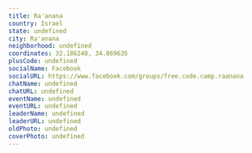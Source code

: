 ```yaml
---
title: Ra'anana
country: Israel
state: undefined
city: Ra'anana
neighborhood: undefined
coordinates: 32.186248, 34.869635
plusCode: undefined
socialName: Facebook
socialURL: https://www.facebook.com/groups/free.code.camp.raanana
chatName: undefined
chatURL: undefined
eventName: undefined
eventURL: undefined
leaderName: undefined
leaderURL: undefined
oldPhoto: undefined
coverPhoto: undefined
---
```

